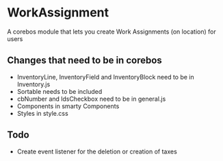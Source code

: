 # WorkAssignment
A corebos module that lets you create Work Assignments (on location) for users

## Changes that need to be in corebos
- InventoryLine, InventoryField and InventoryBlock need to be in Inventory.js
- Sortable needs to be included
- cbNumber and ldsCheckbox need to be in general.js
- Components in smarty Components
- Styles in style.css

## Todo
- Create event listener for the deletion or creation of taxes